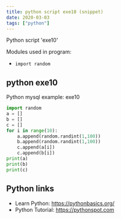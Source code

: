 ```yaml
---
title: python script exe10 (snippet)
date: 2020-03-03
tags: ["python"]
---
```

Python script 'exe10'


Modules used in program: 
* `import random`

## python exe10

Python mysql example: exe10

```python
import random
a = []
b = []
c = []
for i in range(10):
    a.append(random.randint(1,100))
    b.append(random.randint(1,100))
    c.append(a[i])
    c.append(b[i])
print(a)
print(b)
print(c)


```

## Python links

- Learn Python: https://pythonbasics.org/
- Python Tutorial: https://pythonspot.com
